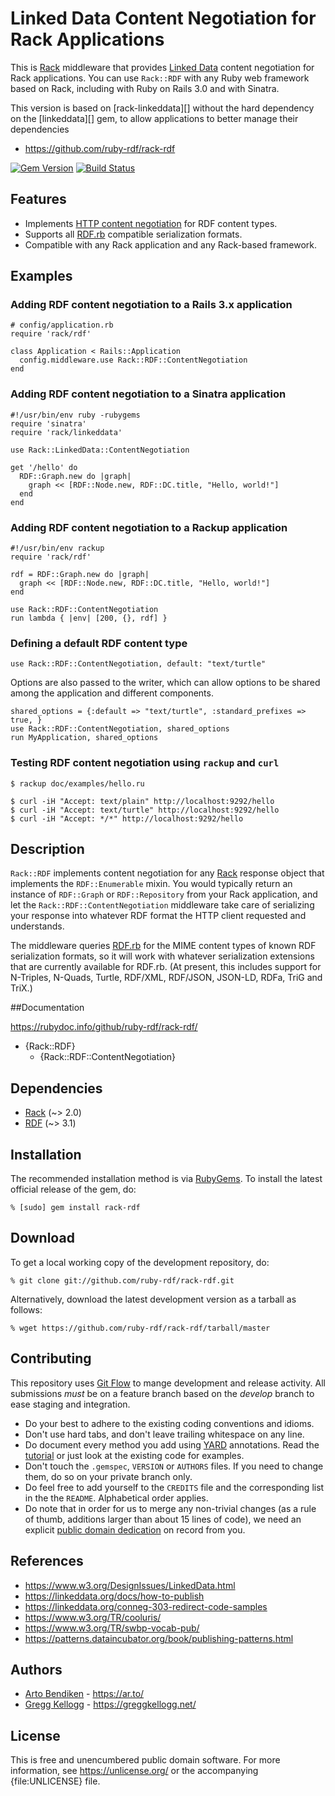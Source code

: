 # Linked Data Content Negotiation for Rack Applications

This is [Rack][] middleware that provides [Linked Data][] content
negotiation for Rack applications. You can use `Rack::RDF` with any
Ruby web framework based on Rack, including with Ruby on Rails 3.0 and with
Sinatra.

This version is based on [rack-linkeddata][] without the hard dependency on the [linkeddata][] gem, to allow applications to better manage their dependencies

* <https://github.com/ruby-rdf/rack-rdf>

[![Gem Version](https://badge.fury.io/rb/rack-rdf.png)](https://badge.fury.io/rb/rack-rdf)
[![Build Status](https://travis-ci.org/ruby-rdf/rack-rdf.png?branch=master)](https://travis-ci.org/ruby-rdf/rack-rdf)

## Features

* Implements [HTTP content negotiation][conneg] for RDF content types.
* Supports all [RDF.rb][] compatible serialization formats.
* Compatible with any Rack application and any Rack-based framework.

## Examples

### Adding RDF content negotiation to a Rails 3.x application

    # config/application.rb
    require 'rack/rdf'
    
    class Application < Rails::Application
      config.middleware.use Rack::RDF::ContentNegotiation
    end

### Adding RDF content negotiation to a Sinatra application

    #!/usr/bin/env ruby -rubygems
    require 'sinatra'
    require 'rack/linkeddata'
    
    use Rack::LinkedData::ContentNegotiation
    
    get '/hello' do
      RDF::Graph.new do |graph|
        graph << [RDF::Node.new, RDF::DC.title, "Hello, world!"]
      end
    end

### Adding RDF content negotiation to a Rackup application

    #!/usr/bin/env rackup
    require 'rack/rdf'
    
    rdf = RDF::Graph.new do |graph|
      graph << [RDF::Node.new, RDF::DC.title, "Hello, world!"]
    end
    
    use Rack::RDF::ContentNegotiation
    run lambda { |env| [200, {}, rdf] }

### Defining a default RDF content type

    use Rack::RDF::ContentNegotiation, default: "text/turtle"

Options are also passed to the writer, which can allow options to be shared among the application
and different components.

    shared_options = {:default => "text/turtle", :standard_prefixes => true, }
    use Rack::RDF::ContentNegotiation, shared_options
    run MyApplication, shared_options

### Testing RDF content negotiation using `rackup` and `curl`

    $ rackup doc/examples/hello.ru
    
    $ curl -iH "Accept: text/plain" http://localhost:9292/hello
    $ curl -iH "Accept: text/turtle" http://localhost:9292/hello
    $ curl -iH "Accept: */*" http://localhost:9292/hello

## Description

`Rack::RDF` implements content negotiation for any [Rack][] response
object that implements the `RDF::Enumerable` mixin. You would typically
return an instance of `RDF::Graph` or `RDF::Repository` from your Rack
application, and let the `Rack::RDF::ContentNegotiation` middleware
take care of serializing your response into whatever RDF format the HTTP
client requested and understands.

The middleware queries [RDF.rb][] for the MIME content types of known RDF
serialization formats, so it will work with whatever serialization extensions
that are currently available for RDF.rb. (At present, this includes support
for N-Triples, N-Quads, Turtle, RDF/XML, RDF/JSON, JSON-LD, RDFa, TriG and TriX.)

##Documentation

<https://rubydoc.info/github/ruby-rdf/rack-rdf/>

* {Rack::RDF}
  * {Rack::RDF::ContentNegotiation}

## Dependencies

* [Rack](https://rubygems.org/gems/rack) (~> 2.0)
* [RDF](https://rubygems.org/gems/rdf) (~> 3.1)

## Installation

The recommended installation method is via [RubyGems](https://rubygems.org/).
To install the latest official release of the gem, do:

    % [sudo] gem install rack-rdf

## Download

To get a local working copy of the development repository, do:

    % git clone git://github.com/ruby-rdf/rack-rdf.git

Alternatively, download the latest development version as a tarball as
follows:

    % wget https://github.com/ruby-rdf/rack-rdf/tarball/master

## Contributing
This repository uses [Git Flow](https://github.com/nvie/gitflow) to mange development and release activity. All submissions _must_ be on a feature branch based on the _develop_ branch to ease staging and integration.

* Do your best to adhere to the existing coding conventions and idioms.
* Don't use hard tabs, and don't leave trailing whitespace on any line.
* Do document every method you add using [YARD][] annotations. Read the
  [tutorial][YARD-GS] or just look at the existing code for examples.
* Don't touch the `.gemspec`, `VERSION` or `AUTHORS` files. If you need to
  change them, do so on your private branch only.
* Do feel free to add yourself to the `CREDITS` file and the corresponding
  list in the the `README`. Alphabetical order applies.
* Do note that in order for us to merge any non-trivial changes (as a rule
  of thumb, additions larger than about 15 lines of code), we need an
  explicit [public domain dedication][PDD] on record from you.

## References

* <https://www.w3.org/DesignIssues/LinkedData.html>
* <https://linkeddata.org/docs/how-to-publish>
* <https://linkeddata.org/conneg-303-redirect-code-samples>
* <https://www.w3.org/TR/cooluris/>
* <https://www.w3.org/TR/swbp-vocab-pub/>
* <https://patterns.dataincubator.org/book/publishing-patterns.html>

## Authors

* [Arto Bendiken](https://github.com/artob) - <https://ar.to/>
* [Gregg Kellogg](https://github.com/gkellogg) - <https://greggkellogg.net/>

## License

This is free and unencumbered public domain software. For more information,
see <https://unlicense.org/> or the accompanying {file:UNLICENSE} file.

[Rack]:           https://rack.github.com/
[RDF.rb]:         https://ruby-rdf.github.com/rdf/
[Linked Data]:    https://linkeddata.org/
[conneg]:         https://en.wikipedia.org/wiki/Content_negotiation
[YARD]:           https://yardoc.org/
[YARD-GS]:        https://rubydoc.info/docs/yard/file/docs/GettingStarted.md
[PDD]:            https://unlicense.org/#unlicensing-contributions
